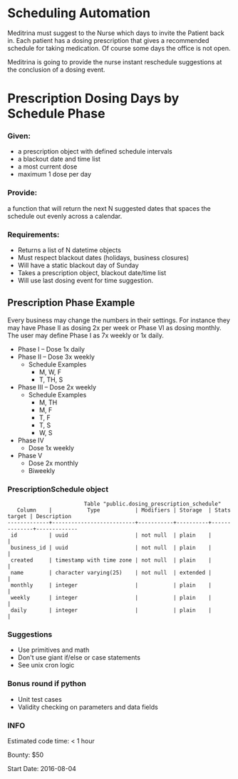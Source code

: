 # Scheduling Automation

Meditrina must suggest to the Nurse which days to invite the Patient back in. Each patient has a dosing prescription that gives a recommended schedule for taking medication. Of course some days the office is not open.

Meditrina is going to provide the nurse instant reschedule suggestions at the conclusion of a dosing event.

# Prescription Dosing Days by Schedule Phase

### Given:

- a prescription object with defined schedule intervals
- a blackout date and time list
- a most current dose
- maximum 1 dose per day

### Provide:

a function that will return the next N suggested dates that spaces the schedule out evenly across a calendar.

### Requirements:

- Returns a list of N datetime objects
- Must respect blackout dates (holidays, business closures)
- Will have a static blackout day of Sunday
- Takes a prescription object, blackout date/time list
- Will use last dosing event for time suggestion.


## Prescription Phase Example

Every business may change the numbers in their settings. For instance they may have Phase II as dosing 2x per week or Phase VI as dosing monthly. The user may define Phase I as 7x weekly or 1x daily.

- Phase I
	– Dose 1x daily
- Phase II
	– Dose 3x weekly
	- Schedule Examples
		- M, W, F
		- T, TH, S
- Phase III
	– Dose 2x weekly
	- Schedule Examples
		- M, TH
		- M, F
		- T, F
		- T, S
		- W, S
- Phase IV
	- Dose 1x weekly
- Phase V
	- Dose 2x monthly
	- Biweekly


### PrescriptionSchedule object

```
                        Table "public.dosing_prescription_schedule"
   Column    |           Type           | Modifiers | Storage  | Stats target | Description
-------------+--------------------------+-----------+----------+--------------+-------------
 id          | uuid                     | not null  | plain    |              |
 business_id | uuid                     | not null  | plain    |              |
 created     | timestamp with time zone | not null  | plain    |              |
 name        | character varying(25)    | not null  | extended |              |
 monthly     | integer                  |           | plain    |              |
 weekly      | integer                  |           | plain    |              |
 daily       | integer                  |           | plain    |              |
```

### Suggestions

- Use primitives and math
- Don't use giant if/else or case statements
- See unix cron logic

### Bonus round if python

- Unit test cases
- Validity checking on parameters and data fields

### INFO

Estimated code time: < 1 hour

Bounty: $50

Start Date: 2016-08-04
